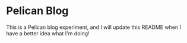 # Pelican Blog

This is a Pelican blog experiment, and I will update this README when I have a better idea what I'm doing!
